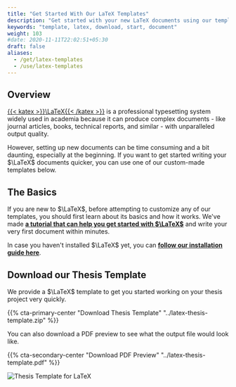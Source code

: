 ```yaml
---
title: "Get Started With Our LaTeX Templates"
description: "Get started with your new LaTeX documents using our templates for thesis projects, academic papers, and more."
keywords: "template, latex, download, start, document"
weight: 103
#date: 2020-11-11T22:02:51+05:30
draft: false
aliases:
  - /get/latex-templates
  - /use/latex-templates
---
```


## Overview

[{{< katex >}}\LaTeX{{< /katex >}}](https://www.latex-project.org) is a professional typesetting system widely used in academia because it can produce complex documents - like journal articles, books, technical reports, and similar - with unparalleled output quality.

However, setting up new documents can be time consuming and a bit daunting, especially at the beginning. If you want to get started writing your $\LaTeX$ documents quicker, you can use one of our custom-made templates below.

## The Basics

If you are new to $\LaTeX$, before attempting to customize any of our templates, you should first learn about its basics and how it works. We've made **[a tutorial that can help you get started with $\LaTeX$](/learn/latex)** and write your very first document within minutes.

In case you haven't installed $\LaTeX$ yet, you can **[follow our installation guide here](/get/latex)**.

## Download our Thesis Template

We provide a $\LaTeX$ template to get you started working on your thesis project very quickly.

{{% cta-primary-center "Download Thesis Template" "../latex-thesis-template.zip" %}}

You can also download a PDF preview to see what the output file would look like.

{{% cta-secondary-center "Download PDF Preview" "../latex-thesis-template.pdf" %}}

![Thesis Template for LaTeX](../img/latex-thesis-template.png)
